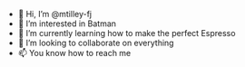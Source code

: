 - 👋 Hi, I’m @mtilley-fj
- 👀 I’m interested in Batman
- 🌱 I’m currently learning how to make the perfect Espresso
- 💞️ I’m looking to collaborate on everything
- 📫 You know how to reach me 

<!---
mtilley-fj/mtilley-fj is a ✨ special ✨ repository because its `README.md` (this file) appears on your GitHub profile.
You can click the Preview link to take a look at your changes.
--->
